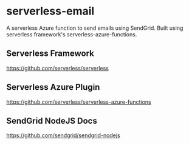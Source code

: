 # serverless-email
A serverless Azure function to send emails using SendGrid. Built using serverless framework's  serverless-azure-functions.

## Serverless Framework
https://github.com/serverless/serverless
## Serverless Azure Plugin
https://github.com/serverless/serverless-azure-functions

## SendGrid NodeJS Docs
https://github.com/sendgrid/sendgrid-nodejs

